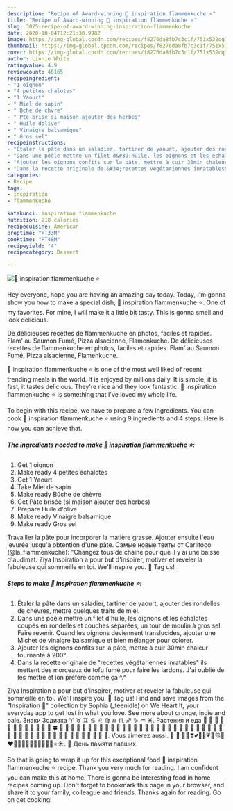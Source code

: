 ```yaml
---
description: "Recipe of Award-winning 🌺 inspiration flammenkuche ⭐"
title: "Recipe of Award-winning 🌺 inspiration flammenkuche ⭐"
slug: 3025-recipe-of-award-winning-inspiration-flammenkuche
date: 2020-10-04T12:21:30.998Z
image: https://img-global.cpcdn.com/recipes/f8276da8fb7c3c1f/751x532cq70/🌺-inspiration-flammenkuche-⭐-photo-principale-de-la-recette.jpg
thumbnail: https://img-global.cpcdn.com/recipes/f8276da8fb7c3c1f/751x532cq70/🌺-inspiration-flammenkuche-⭐-photo-principale-de-la-recette.jpg
cover: https://img-global.cpcdn.com/recipes/f8276da8fb7c3c1f/751x532cq70/🌺-inspiration-flammenkuche-⭐-photo-principale-de-la-recette.jpg
author: Linnie White
ratingvalue: 4.9
reviewcount: 46165
recipeingredient:
- "1 oignon"
- "4 petites chalotes"
- "1 Yaourt"
- " Miel de sapin"
- " Bche de chvre"
- " Pte brise si maison ajouter des herbes"
- " Huile dolive"
- " Vinaigre balsamique"
- " Gros sel"
recipeinstructions:
- "Étaler la pâte dans un saladier, tartiner de yaourt, ajouter des rondelles de chèvres, mettre quelques traits de miel."
- "Dans une poêle mettre un filet d&#39;huile, les oignons et les échalotes coupés en rondelles et couches séparées, un tour de moulin à gros sel. Faire revenir. Quand les oignons deviennent translucides, ajouter une Michet de vinaigre balsamique et bien mélanger pour colorer."
- "Ajouter les oignons confits sur la pâte, mettre à cuir 30min chaleur tournante à 200°"
- "Dans la recette originale de &#34;recettes végétariennes inratables&#34; ils mettent des morceaux de tofu fumé pour faire les lardons. J&#39;ai oublié de les mettre et ion préfère comme ça ^.^"
categories:
- Recipe
tags:
- inspiration
- flammenkuche

katakunci: inspiration flammenkuche 
nutrition: 218 calories
recipecuisine: American
preptime: "PT33M"
cooktime: "PT48M"
recipeyield: "4"
recipecategory: Dessert

---
```



![🌺 inspiration flammenkuche ⭐](https://img-global.cpcdn.com/recipes/f8276da8fb7c3c1f/751x532cq70/🌺-inspiration-flammenkuche-⭐-photo-principale-de-la-recette.jpg)

Hey everyone, hope you are having an amazing day today. Today, I'm gonna show you how to make a special dish, 🌺 inspiration flammenkuche ⭐. One of my favorites. For mine, I will make it a little bit tasty. This is gonna smell and look delicious.

De délicieuses recettes de flammenkuche en photos, faciles et rapides. Flam&#39; au Saumon Fumé, Pizza alsacienne, Flamenkuche. De délicieuses recettes de flammenkuche en photos, faciles et rapides. Flam&#39; au Saumon Fumé, Pizza alsacienne, Flamenkuche.

🌺 inspiration flammenkuche ⭐ is one of the most well liked of recent trending meals in the world. It is enjoyed by millions daily. It is simple, it is fast, it tastes delicious. They're nice and they look fantastic. 🌺 inspiration flammenkuche ⭐ is something that I've loved my whole life.


To begin with this recipe, we have to prepare a few ingredients. You can cook 🌺 inspiration flammenkuche ⭐ using 9 ingredients and 4 steps. Here is how you can achieve that.

<!--inarticleads1-->

##### The ingredients needed to make 🌺 inspiration flammenkuche ⭐:

1. Get 1 oignon
1. Make ready 4 petites échalotes
1. Get 1 Yaourt
1. Take  Miel de sapin
1. Make ready  Bûche de chèvre
1. Get  Pâte brisée (si maison ajouter des herbes)
1. Prepare  Huile d&#39;olive
1. Make ready  Vinaigre balsamique
1. Make ready  Gros sel


Travailler la pâte pour incorporer la matière grasse. Ajouter ensuite l&#39;eau levurée jusqu&#39;à obtention d&#39;une pâte. Самые новые твиты от Carlitooo (@la_flammenkuche): &#34;Changez tous de chaîne pour que il y ai une baisse d&#39;audimat. Ziya Inspiration a pour but d&#39;inspirer, motiver et reveler la fabuleuse qui sommeille en toi. We&#39;ll inspire you. 🚀 Tag us! 

<!--inarticleads2-->

##### Steps to make 🌺 inspiration flammenkuche ⭐:

1. Étaler la pâte dans un saladier, tartiner de yaourt, ajouter des rondelles de chèvres, mettre quelques traits de miel.
1. Dans une poêle mettre un filet d&#39;huile, les oignons et les échalotes coupés en rondelles et couches séparées, un tour de moulin à gros sel. Faire revenir. Quand les oignons deviennent translucides, ajouter une Michet de vinaigre balsamique et bien mélanger pour colorer.
1. Ajouter les oignons confits sur la pâte, mettre à cuir 30min chaleur tournante à 200°
1. Dans la recette originale de &#34;recettes végétariennes inratables&#34; ils mettent des morceaux de tofu fumé pour faire les lardons. J&#39;ai oublié de les mettre et ion préfère comme ça ^.^


Ziya Inspiration a pour but d&#39;inspirer, motiver et reveler la fabuleuse qui sommeille en toi. We&#39;ll inspire you. 🚀 Tag us! Find and save images from the &#34;Inspiration 🌺&#34; collection by Sophia (_teenidle) on We Heart It, your everyday app to get lost in what you love. See more about grunge, indie and pale. Знаки Зодиака ♈ ♉ ♊ ♋ ♌ ♍ ♎ ♏ ♐ ♑ ♒ ♓. Растения и еда 🌱 🌴 🌵 🌷 🌸 🌹 🌺 🌻 🌼 🌽 🌾 🌿 🍀 🍁 🍂 🍃 🍄 🍅 🍆 🍇 🍈 🍉 🍊 🍌 🍍 🍎 🍏 🍑 🍒 🍓 🍔 🍕 🍖 🍗 🍘 🍙 🍚 🍛 🍜 🍝 🍞 🍟 🍠 🍡 🍢 🍣 🍤 🍥 🍦 🍧 🍨 🍩 🍪 🍫 🍬 🍭 🍮 🍯 🍰 🍱. Vous aimerez aussi. 💋 👠 🌺💌❣💕💞💓💗💖💘💝❤🎁🎀🌺🌻🌹🌷🌼🌸💐🌟⭐☀. 🌺 День памяти павших. 

So that is going to wrap it up for this exceptional food 🌺 inspiration flammenkuche ⭐ recipe. Thank you very much for reading. I am confident you can make this at home. There is gonna be interesting food in home recipes coming up. Don't forget to bookmark this page in your browser, and share it to your family, colleague and friends. Thanks again for reading. Go on get cooking!

